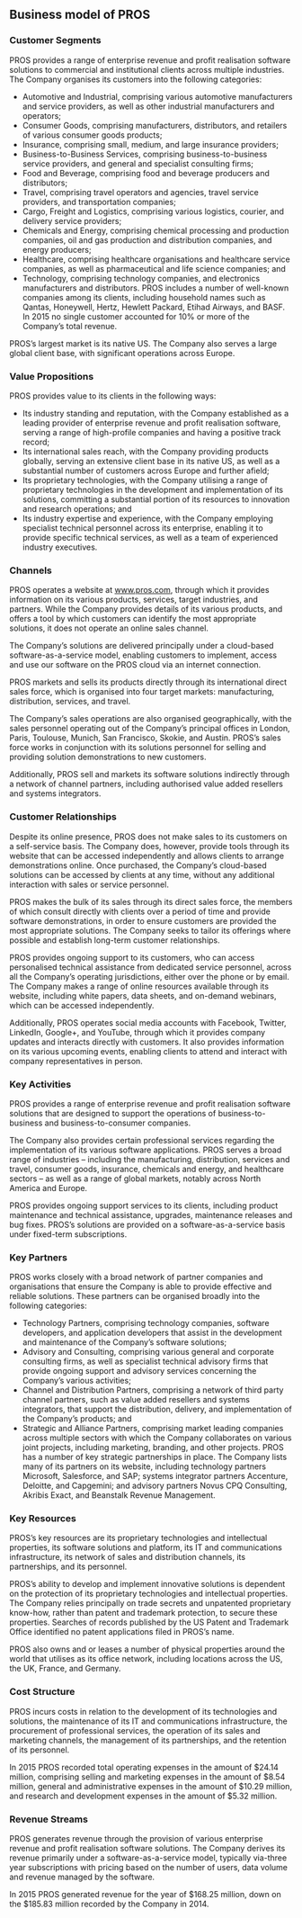 Business model of PROS
----------------------

 ### Customer Segments

 PROS provides a range of enterprise revenue and profit realisation software solutions to commercial and institutional clients across multiple industries. The Company organises its customers into the following categories:

  * Automotive and Industrial, comprising various automotive manufacturers and service providers, as well as other industrial manufacturers and operators;
 * Consumer Goods, comprising manufacturers, distributors, and retailers of various consumer goods products;
 * Insurance, comprising small, medium, and large insurance providers;
 * Business-to-Business Services, comprising business-to-business service providers, and general and specialist consulting firms;
 * Food and Beverage, comprising food and beverage producers and distributors;
 * Travel, comprising travel operators and agencies, travel service providers, and transportation companies;
 * Cargo, Freight and Logistics, comprising various logistics, courier, and delivery service providers;
 * Chemicals and Energy, comprising chemical processing and production companies, oil and gas production and distribution companies, and energy producers;
 * Healthcare, comprising healthcare organisations and healthcare service companies, as well as pharmaceutical and life science companies; and
 * Technology, comprising technology companies, and electronics manufacturers and distributors.
  PROS includes a number of well-known companies among its clients, including household names such as Qantas, Honeywell, Hertz, Hewlett Packard, Etihad Airways, and BASF. In 2015 no single customer accounted for 10% or more of the Company’s total revenue.

 PROS’s largest market is its native US. The Company also serves a large global client base, with significant operations across Europe.

 ### Value Propositions

 PROS provides value to its clients in the following ways:

  * Its industry standing and reputation, with the Company established as a leading provider of enterprise revenue and profit realisation software, serving a range of high-profile companies and having a positive track record;
 * Its international sales reach, with the Company providing products globally, serving an extensive client base in its native US, as well as a substantial number of customers across Europe and further afield;
 * Its proprietary technologies, with the Company utilising a range of proprietary technologies in the development and implementation of its solutions, committing a substantial portion of its resources to innovation and research operations; and
 * Its industry expertise and experience, with the Company employing specialist technical personnel across its enterprise, enabling it to provide specific technical services, as well as a team of experienced industry executives.
  ### Channels

 PROS operates a website at www.pros.com, through which it provides information on its various products, services, target industries, and partners. While the Company provides details of its various products, and offers a tool by which customers can identify the most appropriate solutions, it does not operate an online sales channel.

 The Company’s solutions are delivered principally under a cloud-based software-as-a-service model, enabling customers to implement, access and use our software on the PROS cloud via an internet connection.

 PROS markets and sells its products directly through its international direct sales force, which is organised into four target markets: manufacturing, distribution, services, and travel.

 The Company’s sales operations are also organised geographically, with the sales personnel operating out of the Company’s principal offices in London, Paris, Toulouse, Munich, San Francisco, Skokie, and Austin. PROS’s sales force works in conjunction with its solutions personnel for selling and providing solution demonstrations to new customers.

 Additionally, PROS sell and markets its software solutions indirectly through a network of channel partners, including authorised value added resellers and systems integrators.

 ### Customer Relationships

 Despite its online presence, PROS does not make sales to its customers on a self-service basis. The Company does, however, provide tools through its website that can be accessed independently and allows clients to arrange demonstrations online. Once purchased, the Company’s cloud-based solutions can be accessed by clients at any time, without any additional interaction with sales or service personnel.

 PROS makes the bulk of its sales through its direct sales force, the members of which consult directly with clients over a period of time and provide software demonstrations, in order to ensure customers are provided the most appropriate solutions. The Company seeks to tailor its offerings where possible and establish long-term customer relationships.

 PROS provides ongoing support to its customers, who can access personalised technical assistance from dedicated service personnel, across all the Company’s operating jurisdictions, either over the phone or by email. The Company makes a range of online resources available through its website, including white papers, data sheets, and on-demand webinars, which can be accessed independently.

 Additionally, PROS operates social media accounts with Facebook, Twitter, LinkedIn, Google+, and YouTube, through which it provides company updates and interacts directly with customers. It also provides information on its various upcoming events, enabling clients to attend and interact with company representatives in person.

 ### Key Activities

 PROS provides a range of enterprise revenue and profit realisation software solutions that are designed to support the operations of business-to-business and business-to-consumer companies.

 The Company also provides certain professional services regarding the implementation of its various software applications. PROS serves a broad range of industries – including the manufacturing, distribution, services and travel, consumer goods, insurance, chemicals and energy, and healthcare sectors – as well as a range of global markets, notably across North America and Europe.

 PROS provides ongoing support services to its clients, including product maintenance and technical assistance, upgrades, maintenance releases and bug fixes. PROS’s solutions are provided on a software-as-a-service basis under fixed-term subscriptions.

 ### Key Partners

 PROS works closely with a broad network of partner companies and organisations that ensure the Company is able to provide effective and reliable solutions. These partners can be organised broadly into the following categories:

  * Technology Partners, comprising technology companies, software developers, and application developers that assist in the development and maintenance of the Company’s software solutions;
 * Advisory and Consulting, comprising various general and corporate consulting firms, as well as specialist technical advisory firms that provide ongoing support and advisory services concerning the Company’s various activities;
 * Channel and Distribution Partners, comprising a network of third party channel partners, such as value added resellers and systems integrators, that support the distribution, delivery, and implementation of the Company’s products; and
 * Strategic and Alliance Partners, comprising market leading companies across multiple sectors with which the Company collaborates on various joint projects, including marketing, branding, and other projects.
  PROS has a number of key strategic partnerships in place. The Company lists many of its partners on its website, including technology partners Microsoft, Salesforce, and SAP; systems integrator partners Accenture, Deloitte, and Capgemini; and advisory partners Novus CPQ Consulting, Akribis Exact, and Beanstalk Revenue Management.

 ### Key Resources

 PROS’s key resources are its proprietary technologies and intellectual properties, its software solutions and platform, its IT and communications infrastructure, its network of sales and distribution channels, its partnerships, and its personnel.

 PROS’s ability to develop and implement innovative solutions is dependent on the protection of its proprietary technologies and intellectual properties. The Company relies principally on trade secrets and unpatented proprietary know-how, rather than patent and trademark protection, to secure these properties. Searches of records published by the US Patent and Trademark Office identified no patent applications filed in PROS’s name.

 PROS also owns and or leases a number of physical properties around the world that utilises as its office network, including locations across the US, the UK, France, and Germany.

 ### Cost Structure

 PROS incurs costs in relation to the development of its technologies and solutions, the maintenance of its IT and communications infrastructure, the procurement of professional services, the operation of its sales and marketing channels, the management of its partnerships, and the retention of its personnel.

 In 2015 PROS recorded total operating expenses in the amount of $24.14 million, comprising selling and marketing expenses in the amount of $8.54 million, general and administrative expenses in the amount of $10.29 million, and research and development expenses in the amount of $5.32 million.

 ### Revenue Streams

 PROS generates revenue through the provision of various enterprise revenue and profit realisation software solutions. The Company derives its revenue primarily under a software-as-a-service model, typically via-three year subscriptions with pricing based on the number of users, data volume and revenue managed by the software.

 In 2015 PROS generated revenue for the year of $168.25 million, down on the $185.83 million recorded by the Company in 2014.